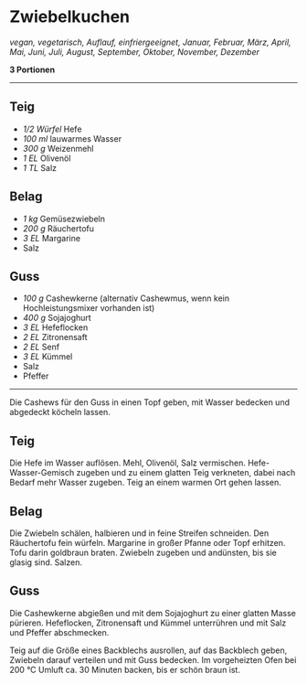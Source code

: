 # Zwiebelkuchen

*vegan, vegetarisch, Auflauf, einfriergeeignet, Januar, Februar, März, April, Mai, Juni, Juli, August, September, Oktober, November, Dezember*

**3 Portionen**

---

## Teig

- *1/2 Würfel* Hefe
- *100 ml* lauwarmes Wasser
- *300 g* Weizenmehl
- *1 EL* Olivenöl
- *1 TL* Salz

## Belag

- *1 kg* Gemüsezwiebeln
- *200 g* Räuchertofu
- *3 EL* Margarine
- Salz

## Guss

- *100 g* Cashewkerne (alternativ Cashewmus, wenn kein Hochleistungsmixer vorhanden ist)
- *400 g* Sojajoghurt
- *3 EL* Hefeflocken
- *2 EL* Zitronensaft
- *2 EL* Senf
- *3 EL* Kümmel
- Salz
- Pfeffer

---

Die Cashews für den Guss in einen Topf geben, mit Wasser bedecken und abgedeckt köcheln lassen.

## Teig

Die Hefe im Wasser auflösen. Mehl, Olivenöl, Salz vermischen. Hefe-Wasser-Gemisch zugeben und zu einem glatten Teig verkneten, dabei nach Bedarf mehr Wasser zugeben. Teig an einem warmen Ort gehen lassen.

## Belag

Die Zwiebeln schälen, halbieren und in feine Streifen schneiden. Den Räuchertofu fein würfeln.
Margarine in großer Pfanne oder Topf erhitzen. Tofu darin goldbraun braten. Zwiebeln zugeben und andünsten, bis sie glasig sind. Salzen.

## Guss

Die Cashewkerne abgießen und mit dem Sojajoghurt zu einer glatten Masse pürieren. Hefeflocken, Zitronensaft und Kümmel unterrühren und mit Salz und Pfeffer abschmecken.

Teig auf die Größe eines Backblechs ausrollen, auf das Backblech geben, Zwiebeln darauf verteilen und mit Guss bedecken. Im vorgeheizten Ofen bei 200 °C Umluft ca. 30 Minuten backen, bis er schön braun ist.
